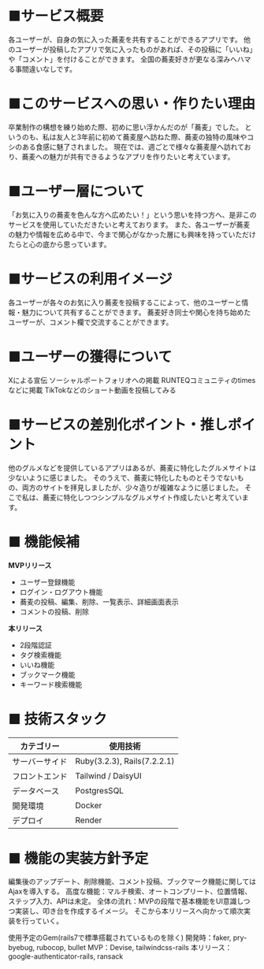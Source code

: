 # ■サービス概要
各ユーザーが、自身の気に入った蕎麦を共有することができるアプリです。
他のユーザーが投稿したアプリで気に入ったものがあれば、その投稿に「いいね」や「コメント」を付けることができます。
全国の蕎麦好きが更なる深みへハマる事間違いなしです。

# ■このサービスへの思い・作りたい理由
卒業制作の構想を練り始めた際、初めに思い浮かんだのが「蕎麦」でした。
というのも、私は友人と3年前に初めて蕎麦屋へ訪ねた際、蕎麦の独特の風味やコシのある食感に魅了されました。
現在では、週ごとで様々な蕎麦屋へ訪れており、蕎麦への魅力が共有できるようなアプリを作りたいと考えています。

# ■ユーザー層について
「お気に入りの蕎麦を色んな方へ広めたい！」という思いを持つ方へ、是非このサービスを使用していただきたいと考えております。
また、各ユーザーが蕎麦の魅力や情報を広める中で、今まで関心がなかった層にも興味を持っていただけたらと心の底から思っています。

# ■サービスの利用イメージ
各ユーザーが各々のお気に入り蕎麦を投稿するこによって、他のユーザーと情報・魅力について共有することができます。
蕎麦好き同士や関心を持ち始めたユーザーが、コメント欄で交流することができます。

# ■ユーザーの獲得について
Xによる宣伝
ソーシャルポートフォリオへの掲載
RUNTEQコミュニティのtimesなどに掲載
TikTokなどのショート動画を投稿してみる

# ■サービスの差別化ポイント・推しポイント
他のグルメなどを提供しているアプリはあるが、蕎麦に特化したグルメサイトは少ないように感じました。
そのうえで、蕎麦に特化したものとそうでないもの、両方のサイトを拝見しましたが、少々造りが複雑なように感じました。
そこで私は、蕎麦に特化しつつシンプルなグルメサイト作成したいと考えています。

# ■ 機能候補
**MVPリリース**
* ユーザー登録機能
* ログイン・ログアウト機能
* 蕎麦の投稿、編集、削除、一覧表示、詳細画面表示
* コメントの投稿、削除
    
**本リリース**
* 2段階認証
* タグ検索機能
* いいね機能
* ブックマーク機能
* キーワード検索機能

# ■ 技術スタック
| カテゴリー | 使用技術 |
|---------|---------|
| サーバーサイド | Ruby(3.2.3), Rails(7.2.2.1) |
| フロントエンド | Tailwind / DaisyUI |
| データベース | PostgresSQL |
| 開発環境 | Docker |
| デプロイ | Render |

# ■ 機能の実装方針予定
編集後のアップデート、削除機能、コメント投稿、ブックマーク機能に関してはAjaxを導入する。
高度な機能：マルチ検索、オートコンプリート、位置情報、ステップ入力、APIは未定。
全体の流れ：MVPの段階で基本機能をUI意識しつつ実装し、叩き台を作成するイメージ。
そこから本リリースへ向かって順次実装を行っていく。

使用予定のGem(rails7で標準搭載されているものを除く)
開発時：faker, pry-byebug, rubocop, bullet
MVP：Devise, tailwindcss-rails
本リリース：google-authenticator-rails, ransack